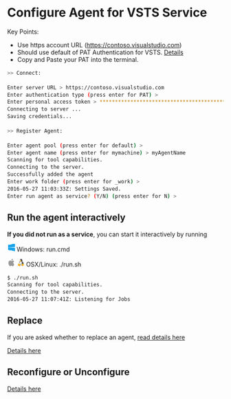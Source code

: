 # Configure Agent for VSTS Service

Key Points:  
  - Use https account URL (https://contoso.visualstudio.com)  
  - Should use default of PAT Authentication for VSTS.  [Details](roles.md)
  - Copy and Paste your PAT into the terminal.

```bash
>> Connect:

Enter server URL > https://contoso.visualstudio.com
Enter authentication type (press enter for PAT) >
Enter personal access token > ****************************************************
Connecting to server ...
Saving credentials...

>> Register Agent:

Enter agent pool (press enter for default) > 
Enter agent name (press enter for mymachine) > myAgentName
Scanning for tool capabilities.
Connecting to the server.
Successfully added the agent
Enter work folder (press enter for _work) >
2016-05-27 11:03:33Z: Settings Saved.
Enter run agent as service? (Y/N) (press enter for N) >
```

## Run the agent interactively

**If you did not run as a service**, you can start it interactively by running

![win](../res/win_sm.png) Windows: run.cmd  

![osx](../res/apple_sm.png) ![linux](../res/linux_sm.png) OSX/Linux: ./run.sh

```bash
$ ./run.sh 
Scanning for tool capabilities.
Connecting to the server.
2016-05-27 11:07:41Z: Listening for Jobs
```

## Replace

If you are asked whether to replace an agent, [read details here](moreconfig.md)

[Details here](moreconfig.md)

## Reconfigure or Unconfigure

[Details here](moreconfig.md)



